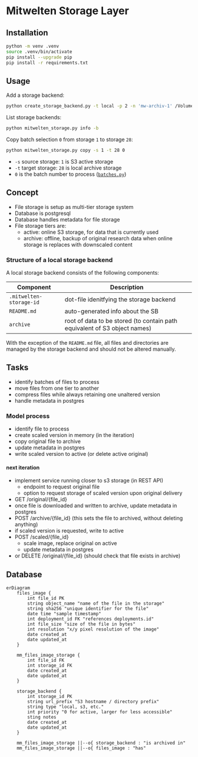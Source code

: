 # Mitwelten Storage Layer

## Installation

```bash
python -m venv .venv
source .venv/bin/activate
pip install --upgrade pip
pip install -r requirements.txt
```

## Usage

Add a storage backend:

```bash
python create_storage_backend.py -t local -p 2 -n 'mw-archiv-1' /Volumes/mw-archiv-1
```

List storage backends:

```bash
python mitwelten_storage.py info -b
```

Copy batch selection `0` from storage `1` to storage `28`:

```bash
python mitwelten_storage.py copy -s 1 -t 28 0
```

- `-s` source storage: `1` is S3 active storage
- `-t` target storage: `28` is local archive storage
- `0` is the batch number to process ([`batches.py`](batches.py))

## Concept

- File storage is setup as multi-tier storage system
- Database is postgresql
- Database handles metadata for file storage
- File storage tiers are:
  - active: online S3 storage, for data that is currently used
  - archive: offline, backup of original research data when online storage is replaces with downscaled content

### Structure of a local storage backend

A local storage backend consists of the following components:

| Component               | Description                                                               |
| ----------------------- | ------------------------------------------------------------------------- |
| `.mitwelten-storage-id` | dot-file idenitfying the storage backend                                  |
| `README.md`             | auto-generated info about the SB                                          |
| `archive`               | root of data to be stored (to contain path equivalent of S3 object names) |

With the exception of the `README.md` file, all files and directories are managed by the storage backend
and should not be altered manually.

## Tasks

- identify batches of files to process
- move files from one tier to another
- compress files while always retaining one unaltered version
- handle metadata in postgres

### Model process

- identify file to process
- create scaled version in memory (in the iteration)
- copy original file to archive
- update metadata in postgres
- write scaled version to active (or delete active original)

#### next iteration

- implement service running closer to s3 storage (in REST API)
  - endpoint to request original file
  - option to request storage of scaled version upon original delivery
- GET /original/{file_id}
- once file is downloaded and written to archive, update metadata in postgres
- POST /archive/{file_id} (this sets the file to archived, without deleting anything)
- if scaled version is requested, write to active
- POST /scaled/{file_id}
  - scale image, replace original on active
  - update metadata in postgres
- or DELETE /original/{file_id} (should check that file exists in archive)

## Database

```mermaid
erDiagram
    files_image {
        int file_id PK
        string object_name "name of the file in the storage"
        string sha256 "unique identifier for the file"
        date time "sample timestamp"
        int deployment_id FK "references deployments.id"
        int file_size "size of the file in bytes"
        int resolution "x/y pixel resolution of the image"
        date created_at
        date updated_at
    }

    mm_files_image_storage {
        int file_id FK
        int storage_id FK
        date created_at
        date updated_at
    }

    storage_backend {
        int storage_id PK
        string url_prefix "S3 hostname / directory prefix"
        string type "local, s3, etc."
        int priority "0 for active, larger for less accessible"
        sting notes
        date created_at
        date updated_at
    }

    mm_files_image_storage ||--o{ storage_backend : "is archived in"
    mm_files_image_storage ||--o{ files_image : "has"
```
